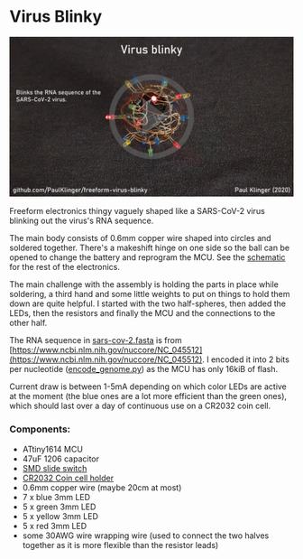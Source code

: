 # Virus Blinky

[![](video_link_image.jpg)](https://youtu.be/sndOoFVVGjA "Project video")

Freeform electronics thingy vaguely shaped like a SARS-CoV-2 virus blinking out the virus's RNA sequence.

The main body consists of 0.6mm copper wire shaped into circles and soldered together. There's a makeshift hinge on one side so the ball can be opened to change the battery and reprogram the MCU. See the [schematic](schematic.pdf) for the rest of the electronics.

The main challenge with the assembly is holding the parts in place while soldering, a third hand and some little weights to put on things to hold them down are quite helpful. I started with the two half-spheres, then added the LEDs, then the resistors and finally the MCU and the connections to the other half.

The RNA sequence in [sars-cov-2.fasta](sars-cov-2.fasta) is from [https://www.ncbi.nlm.nih.gov/nuccore/NC_045512](https://www.ncbi.nlm.nih.gov/nuccore/NC_045512). I encoded it into 2 bits per nucleotide ([encode_genome.py](encode_genome.py)) as the MCU has only 16kiB of flash.

Current draw is between 1-5mA depending on which color LEDs are active at the moment (the blue ones are a lot more efficient than the green ones), which should last over a day of continuous use on a CR2032 coin cell.

### Components:

- ATtiny1614 MCU
- 47uF 1206 capacitor
- [SMD slide switch](https://www.aliexpress.com/item/32967873133.html)
- [CR2032 Coin cell holder](https://www.aliexpress.com/item/10PCS-Battery-Button-Cell-Holder-Socket-Case-CR2032-battery-holder-2032/32819924096.html)
- 0.6mm copper wire (maybe 20cm at most)
- 7 x blue 3mm LED
- 5 x green 3mm LED
- 5 x yellow 3mm LED
- 5 x red 3mm LED
- some 30AWG wire wrapping wire (used to connect the two halves together as it is more flexible than the resistor leads)
